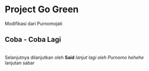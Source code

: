 <h1>Project Go Green</h1>
<p>Modifikasi dari Purnomojati
<h2>Coba - Coba Lagi</h2><br/>
Selanjutnya dilanjutkan oleh <b>Said</b>
<i>lanjut lagi oleh Purnomo hehehe</i>
<br/>lanjutan sabar</p>
